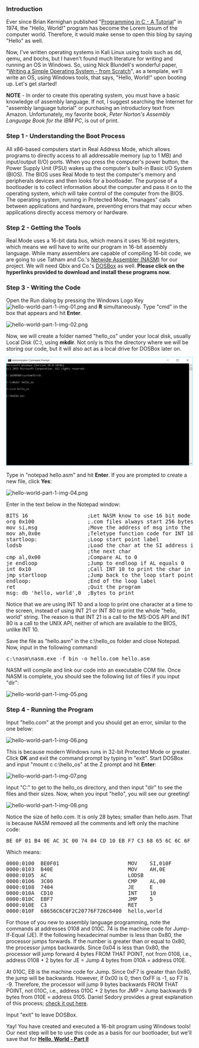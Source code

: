 <h3>Introduction</h3>
<p>
Ever since Brian Kernighan published "<a href="https://www.bell-labs.com/usr/dmr/www/ctut.pdf" target="_blank" rel="noopener noreferrer" title="Programming in C - A Tutorial">Programming in C - A Tutorial</a>" in 1974, the "Hello, World!" program has become the Lorem Ipsum of the computer world. Therefore, it would make sense to open this blog by saying "Hello" as well.
</p><p>
Now, I've written operating systems in Kali Linux using tools such as dd, qemu, and bochs, but I haven't found much literature for writing and running an OS in Windows. So, using Nick Blundell's wonderful paper, "<a href="https://www.cs.bham.ac.uk/~exr/lectures/opsys/10_11/lectures/os-dev.pdf" target="_blank" rel="noopener noreferrer" title="Writing a Simple Operating System - from Scratch">Writing a Simple Operating System - from Scratch</a>", as a template, we'll write an OS, using Windows tools, that says, "Hello, World!" upon booting up. Let's get started!
</p><p>
<b>NOTE</b> - In order to create this operating system, you must have a basic knowledge of assembly language. If not, I suggest searching the Internet for "assembly language tutorial" or purchasing an introductory text from Amazon. Unfortunately, my favorite book, <em>Peter Norton's Assembly Language Book for the IBM PC</em>, is out of print.
</p><p>
<h3>Step 1 - Understanding the Boot Process</h3>
</p><p>
All x86-based computers start in Real Address Mode, which allows programs to directly access to all addressable memory (up to 1 MB) and input/output (I/O) ports. When you press the computer's power button, the Power Supply Unit (PSU) wakes up the computer's built-in Basic I/O System (BIOS). The BIOS uses Real Mode to test the computer's memory and peripherals devices and then looks for a bootloader. The purpose of a bootloader is to collect information about the computer and pass it on to the operating system, which will take control of the computer from the BIOS. The operating system, running in Protected Mode, "manages" calls between applications and hardware, preventing errors that may occur when applications directly access memory or hardware.
</p><p>
<h3>Step 2 - Getting the Tools</h3>
</p><p>
Real Mode uses a 16-bit data bus, which means it uses 16-bit registers, which means we will have to write our program in 16-bit assembly language. While many assemblers are capable of compiling 16-bit code, we are going to use Tatham and Co.'s <a href="http://www.nasm.us/" target="_blank" rel="noopener noreferrer" title="NASM">Netwide Assembler (NASM)</a> for our project. We will need Qbix and Co.'s <a href="https://www.dosbox.com/" target="_blank" rel="noopener noreferrer" title="DOSBox, an x86 emulator with DOS">DOSBox</a> as well. <b>Please click on the hyperlinks provided to download and install these programs now.</b>
</p><p>
<h3>Step 3 - Writing the Code</h3>
</p><p>
Open the Run dialog by pressing the Windows Logo Key <img src="hello-world-part-1-img-01.png" alt="hello-world-part-1-img-01.png" /> and <b>R</b> simultaneously. Type "cmd" in the box that appears and hit <b>Enter</b>.
</p><p>
<img src="https://github.com/garciart/hello-os/README/hello-world-part-1-img-02.png" alt="hello-world-part-1-img-02.png" />
</p><p>
Now, we will create a folder named "hello_os" under your local disk, usually Local Disk (C:), using <b>mkdir</b>. Not only is this the directory where we will be storing our code, but it will also act as a local drive for DOSBox later on.
</p><p>
<img src="/README/hello-world-part-1-img-03.png" alt="hello-world-part-1-img-03.png" />
</p><p>
Type in "notepad hello.asm" and hit <b>Enter</b>. If you are prompted to create a new file, click <b>Yes</b>:
</p><p>
<img src="hello-world-part-1-img-04.png" alt="hello-world-part-1-img-04.png" />
</p><p>
Enter in the text below in the Notepad window:
</p><p>
<pre>
BITS 16                   ;Let NASM know to use 16 bit mode
org 0x100                 ;.com files always start 256 bytes into the segment
mov si,msg                ;Move the address of msg into the SI register
mov ah,0x0e               ;Teletype function code for INT 10
startloop:                ;Loop start point label
lodsb                     ;Load the char at the SI address into AL and go to
                          ;the next char
cmp al,0x00               ;Compare AL to 0
je endloop                ;Jump to endloop if AL equals 0
int 0x10                  ;Call INT 10 to print the char in AL to the screen
jmp startloop             ;Jump back to the loop start point
endloop:                  ;End of the loop label
ret                       ;Quit the program
msg: db 'hello, world',0  ;Bytes to print
</pre>
</p><p>
Notice that we are using INT 10 and a loop to print one character at a time to the screen, instead of using INT 21 or INT 80 to print the whole "hello, world" string. The reason is that INT 21 is a call to the MS-DOS API and INT 80 is a call to the UNIX API, neither of which are available to the BIOS, unlike INT 10.
</p><p>
Save the file as "hello.asm" in the c:\hello_os folder and close Notepad. Now, input in the following command:
</p><p>
<pre>c:\nasm\nasm.exe -f bin -o hello.com hello.asm</pre>
</p><p>
NASM will compile and link our code into an executable COM file. Once NASM is complete, you should see the following list of files if you input "dir":
</p><p>
<img src="hello-world-part-1-img-05.png" alt="hello-world-part-1-img-05.png" />
</p><p>
<h3>Step 4 - Running the Program</h3>
</p><p>
Input "hello.com" at the prompt and you should get an error, similar to the one below:
</p><p>
<img src="hello-world-part-1-img-06.png" alt="hello-world-part-1-img-06.png" />
</p><p>
This is because modern Windows runs in 32-bit Protected Mode or greater. Click <b>OK</b> and exit the command prompt by typing in "exit". Start DOSBox and input "mount c c:\hello_os" at the Z prompt and hit <b>Enter</b>:
</p><p>
<img src="hello-world-part-1-img-07.png" alt="hello-world-part-1-img-07.png" />
</p><p>
Input "C:" to get to the hello_os directory, and then input "dir" to see the files and their sizes. Now, when you input "hello", you will see our greeting!
</p><p>
<img src="hello-world-part-1-img-08.png" alt="hello-world-part-1-img-08.png" />
</p><p>
Notice the size of hello.com. It is only 28 bytes; smaller than hello.asm. That is because NASM removed all the comments and left only the machine code:
</p><p>
<pre>BE 0F 01 B4 0E AC 3C 00 74 04 CD 10 EB F7 C3 68 65 6C 6C 6F 2C 20 77 6F 72 6C 64 00</pre>
</p><p>
Which means:
</p><p>
<pre>
0000:0100  BE0F01                      MOV    SI,010F
0000:0103  B40E                        MOV    AH,0E
0000:0105  AC                          LODSB
0000:0106  3C00                        CMP    AL,00
0000:0108  7404                        JE     E
0000:010A  CD10                        INT    10
0000:010C  EBF7                        JMP    5
0000:010E  C3                          RET
0000:010F  68656C6C6F2C20776F726C6400  hello,world
</pre>
</p><p>
For those of you new to assembly language programming, note the commands at addresses 0108 and 010C. 74 is the machine code for Jump-If-Equal (JE). If the following hexadecimal number is less than 0x80, the processor jumps forwards. If the number is greater than or equal to 0x80, the processor jumps backwards. Since 0x04 is less than 0x80, the processor will jump forward 4 bytes FROM THAT POINT, not from 0108, i.e., address 0108 + 2 bytes for JE = Jump 4 bytes from 010A = address 010E.
</p><p>
At 010C, EB is the machine code for Jump. Since 0xF7 is greater than 0x80, the jump will be backwards. However, if 0x00 is 0, then 0xFF is -1, so F7 is -9. Therefore, the processor will jump 9 bytes backwards FROM THAT POINT, not 010C, i.e., address 010C + 2 bytes for JMP = Jump backwards 9 bytes from 010E = address 0105. Daniel Sedory provides a great explanation of this process; <a href="http://thestarman.pcministry.com/asm/2bytejumps.htm" target="_blank" rel="noopener noreferrer" title="Using SHORT (Two-byte)
Relative Jump Instructions">check it out here</a>.
</p><p>
Input "exit" to leave DOSBox.
</p><p>
Yay! You have created and executed a 16-bit program using Windows tools! Our next step will be to use this code as a basis for our bootloader, but we'll save that for <a href="hello-world-part-2.html" rel="noopener noreferrer" title="Hello, World - Part II"><b>Hello, World - Part II</b></a></p>
